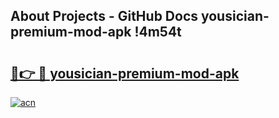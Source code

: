 ## About Projects - GitHub Docs yousician-premium-mod-apk !4m54t

# <h2><a href="https://andorid.site?title=yousician-premium-mod-apk&ref=19M">🔗👉 🔴 yousician-premium-mod-apk</a></h2>

[![acn](https://github.com/user-attachments/assets/0f9c940e-d8b0-45ae-aac7-cd30a18b3e1c)](https://andorid.site?title=yousician-premium-mod-apk&ref=19M)
